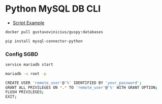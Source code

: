 # Python MySQL DB CLI
- [Script Example](./mysql.py)
```bash
docker pull gustavovinicius/guspy:databases
```
```bash
pip install mysql-connector-python
```
### Config SGBD
```bash
service mariadb start

mariadb -u root -p

CREATE USER 'remote_user'@'%' IDENTIFIED BY 'your_password';
GRANT ALL PRIVILEGES ON *.* TO 'remote_user'@'%' WITH GRANT OPTION;
FLUSH PRIVILEGES;
EXIT;
```
